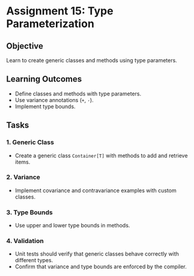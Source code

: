 
# Assignment 15: Type Parameterization

## Objective
Learn to create generic classes and methods using type parameters.

## Learning Outcomes
- Define classes and methods with type parameters.
- Use variance annotations (`+`, `-`).
- Implement type bounds.

## Tasks

### 1. Generic Class
- Create a generic class `Container[T]` with methods to add and retrieve items.

### 2. Variance
- Implement covariance and contravariance examples with custom classes.

### 3. Type Bounds
- Use upper and lower type bounds in methods.

### 4. Validation
- Unit tests should verify that generic classes behave correctly with different types.
- Confirm that variance and type bounds are enforced by the compiler.
